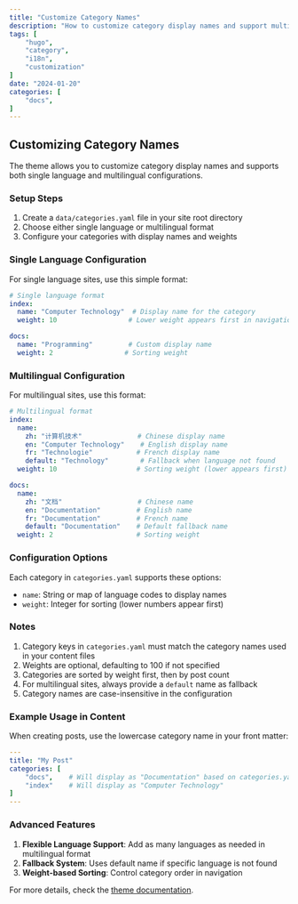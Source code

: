 ```yaml
---
title: "Customize Category Names"
description: "How to customize category display names and support multiple languages"
tags: [
    "hugo",
    "category",
    "i18n",
    "customization"
]
date: "2024-01-20"
categories: [
    "docs",
]
---
```


## Customizing Category Names

The theme allows you to customize category display names and supports both single language and multilingual configurations.

### Setup Steps

1. Create a `data/categories.yaml` file in your site root directory
2. Choose either single language or multilingual format
3. Configure your categories with display names and weights

### Single Language Configuration

For single language sites, use this simple format:

```yaml:data/categories.yaml
# Single language format
index:
  name: "Computer Technology"  # Display name for the category
  weight: 10                  # Lower weight appears first in navigation

docs:
  name: "Programming"         # Custom display name
  weight: 2                  # Sorting weight
```

### Multilingual Configuration

For multilingual sites, use this format:

```yaml:data/categories.yaml
# Multilingual format
index:
  name:
    zh: "计算机技术"              # Chinese display name
    en: "Computer Technology"    # English display name
    fr: "Technologie"           # French display name
    default: "Technology"        # Fallback when language not found
  weight: 10                    # Sorting weight (lower appears first)

docs:
  name:
    zh: "文档"                   # Chinese name
    en: "Documentation"         # English name
    fr: "Documentation"         # French name
    default: "Documentation"    # Default fallback name
  weight: 2                     # Sorting weight
```

### Configuration Options

Each category in `categories.yaml` supports these options:

- `name`: String or map of language codes to display names
- `weight`: Integer for sorting (lower numbers appear first)

### Notes

1. Category keys in `categories.yaml` must match the category names used in your content files
2. Weights are optional, defaulting to 100 if not specified
3. Categories are sorted by weight first, then by post count
4. For multilingual sites, always provide a `default` name as fallback
5. Category names are case-insensitive in the configuration

### Example Usage in Content

When creating posts, use the lowercase category name in your front matter:

```yaml
---
title: "My Post"
categories: [
    "docs",    # Will display as "Documentation" based on categories.yaml
    "index"    # Will display as "Computer Technology"
]
---
```

### Advanced Features

1. **Flexible Language Support**: Add as many languages as needed in multilingual format
2. **Fallback System**: Uses default name if specific language is not found
3. **Weight-based Sorting**: Control category order in navigation

For more details, check the [theme documentation](https://github.com/your-theme/docs).
